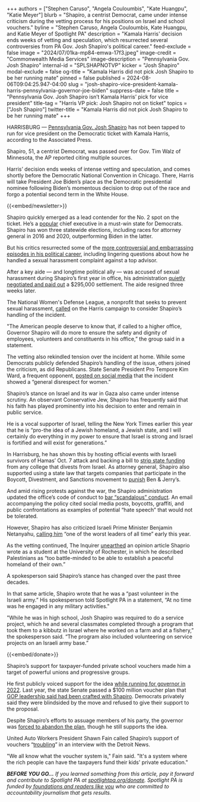+++
authors = ["Stephen Caruso", "Angela Couloumbis", "Kate Huangpu", "Katie Meyer"]
blurb = "Shapiro, a centrist Democrat, came under intense criticism during the vetting process for his positions on Israel and school vouchers."
byline = "Stephen Caruso, Angela Couloumbis, Kate Huangpu, and Katie Meyer of Spotlight PA"
description = "Kamala Harris' decision ends weeks of vetting and speculation, which resurrected several controversies from PA Gov. Josh Shapiro's political career."
feed-exclude = false
image = "2024/07/01ka-mp84-emwa-17f3.jpeg"
image-credit = "Commonwealth Media Services"
image-description = "Pennsylvania Gov. Josh Shapiro"
internal-id = "SPLSHAPNOTVP"
kicker = "Josh Shapiro"
modal-exclude = false
og-title = "Kamala Harris did not pick Josh Shapiro to be her running mate"
pinned = false
published = 2024-08-06T09:04:25.947-04:00
slug = "josh-shapiro-vice-president-kamala-harris-pennsylvania-governor-joe-biden"
suppress-date = false
title = "Pennsylvania Gov. Josh Shapiro isn’t Kamala Harris’ pick for vice president"
title-tag = "Harris VP pick: Josh Shapiro not on ticket"
topics = ["Josh Shapiro"]
twitter-title = "Kamala Harris did not pick Josh Shapiro to be her running mate"
+++

HARRISBURG — <a href="https://www.spotlightpa.org/topics/josh-shapiro/">Pennsylvania Gov. Josh Shapiro</a> has not been tapped to run for vice president on the Democratic ticket with Kamala Harris, according to the Associated Press.

Shapiro, 51, a centrist Democrat, was passed over for Gov. Tim Walz of Minnesota, the AP reported citing multiple sources.

Harris’ decision ends weeks of intense vetting and speculation, and comes shortly before the Democratic National Convention in Chicago. There, Harris will take President Joe Biden’s place as the Democratic presidential nominee following Biden’s momentous decision to drop out of the race and forgo a potential second term in the White House.

{{<embed/newsletter>}}

Shapiro quickly emerged as a lead contender for the No. 2 spot on the ticket. He’s a <a href="https://www.abc27.com/pennsylvania-politics/new-poll-highlights-josh-shapiro-approval-rating-during-vp-search/">popular</a> chief executive in a must-win state for Democrats. Shapiro has won three statewide elections, including races for attorney general in 2016 and 2020, outperforming Biden in the latter.

But his critics resurrected some of the <a href="https://www.spotlightpa.org/news/2024/08/pennsylvania-josh-shapiro-vice-president-voucher-israel-mike-vereb/">more controversial and embarrassing episodes in his political career</a>, including lingering questions about how he handled a sexual harassment complaint against a top advisor.

After a key aide — and longtime political ally —&nbsp;was accused of sexual harassment during Shapiro’s first year in office, his administration <a href="https://www.spotlightpa.org/news/2023/10/pennsylvania-josh-shapiro-mike-vereb-sexual-harassment-settlement-amount/">quietly negotiated and paid out</a> a $295,000 settlement. The aide resigned three weeks later.

The National Women&#39;s Defense League, a nonprofit that seeks to prevent sexual harassment, <a href="https://x.com/NWDefenseLeague/status/1818684740414640207">called</a> on the Harris campaign to consider Shapiro’s handling of the incident.

&#34;The American people deserve to know that, if called to a higher office, Governor Shapiro will do more to ensure the safety and dignity of employees, volunteers and constituents in his office,” the group said in a statement.

The vetting also rekindled tension over the incident at home. While some Democrats publicly defended Shapiro’s handling of the issue, others joined the criticism, as did Republicans. State Senate President Pro Tempore Kim Ward, a frequent opponent, <a href="https://x.com/SenatorKimWard/status/1819843778665959850">posted on social media</a> that the incident showed a “general disrespect for women.”

Shapiro’s stance on Israel and its war in Gaza also came under intense scrutiny. An observant Conservative Jew, Shapiro has frequently said that his faith has played prominently into his decision to enter and remain in public service.

He is a vocal supporter of Israel, telling the New York Times earlier this year that he is “pro-the idea of a Jewish homeland, a Jewish state, and I will certainly do everything in my power to ensure that Israel is strong and Israel is fortified and will exist for generations.”

In Harrisburg, he has shown this by hosting official events with Israeli survivors of Hamas’ Oct. 7 attack and backing a bill to <a href="https://www.spotlightpa.org/news/2024/06/pennsylvania-colleges-universities-israel-divestment-boycott-ban-legislature/">strip state funding</a> from any college that divests from Israel. As attorney general, Shapiro also supported using a state law that targets companies that participate in the Boycott, Divestment, and Sanctions movement to <a href="https://delawarevalleyjournal.com/garrity-shapiro-back-anti-bds-action-against-ben-jerrys/">punish</a> Ben &amp; Jerry’s.

And amid rising protests against the war, the Shapiro administration updated the office’s code of conduct to <a href="https://www.spotlightpa.org/news/2024/05/pennsylvania-josh-shapiro-israel-gaza-protests-palestine-executive-order/">bar “scandalous” conduct</a>. An email accompanying the policy cited social media posts, boycotts, graffiti, and public confrontations as examples of potential “hate speech” that would not be tolerated.

However, Shapiro has also criticized Israeli Prime Minister Benjamin Netanyahu, <a href="https://politicalwire.com/2024/01/13/josh-shapiro-says-netanyahu-is-one-of-the-worst/">calling him</a> “one of the worst leaders of all time” early this year.

As the vetting continued, The Inquirer <a href="https://www.inquirer.com/politics/election/josh-shapiro-israel-gaza-peace-column-vice-president-20240802.html">unearthed</a> an opinion article Shaprio wrote as a student at the University of Rochester, in which he described Palestinians as “too battle-minded to be able to establish a peaceful homeland of their own.”

A spokesperson said Shapiro’s stance has changed over the past three decades.

In that same article, Shapiro wrote that he was a “past volunteer in the Israeli army.” His spokesperson told Spotlight PA in a statement, “At no time was he engaged in any military activities.&#34;

&#34;While he was in high school, Josh Shapiro was required to do a service project, which he and several classmates completed through a program that took them to a kibbutz in Israel where he worked on a farm and at a fishery,” the spokesperson said. “The program also included volunteering on service projects on an Israeli army base.”

{{<embed/donate>}}

Shapiro’s support for taxpayer-funded private school vouchers made him a target of powerful unions and progressive groups.

He first publicly voiced support for the idea <a href="https://www.spotlightpa.org/news/2024/07/josh-shapiro-vice-president-school-choice-voucher/">while running for governor in 2022</a>. Last year, the state Senate passed a $100 million voucher plan that <a href="https://www.spotlightpa.org/news/2023/06/pa-senate-budget-private-school-voucher-pass-house-leaves/">GOP leadership said had been crafted with Shapiro</a>. Democrats privately said they were blindsided by the move and refused to give their support to the proposal.

Despite Shapiro’s efforts to assuage members of his party, the governor was <a href="https://www.spotlightpa.org/news/2023/07/pennsylvania-budget-josh-shapiro-education-school-vouchers-deal/">forced to abandon the plan</a>, though he still supports the idea.

United Auto Workers President Shawn Fain called Shapiro’s support of vouchers “<a href="https://www.detroitnews.com/story/news/politics/2024/08/01/uaw-president-shawn-fain-voices-concerns-about-mark-kelly-josh-shapiro-kamala-harris-vp-andy-beshear/74635714007/">troubling</a>” in an interview with the Detroit News.

&#34;We all know what the voucher system is,&#34; Fain said. &#34;It&#39;s a system where the rich people can have the taxpayers fund their kids&#39; private education.&#34;

<strong><em>BEFORE YOU GO…</em></strong><em> If you learned something from this article, pay it forward and contribute to Spotlight PA at </em><a href="https://www.spotlightpa.org/donate"><em>spotlightpa.org/donate</em></a><em>. Spotlight PA is funded by</em><a href="https://www.spotlightpa.org/support"><em> foundations and readers like you</em></a><em> who are committed to accountability journalism that gets results.</em>

